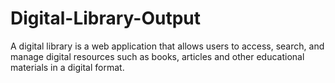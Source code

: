 # Digital-Library-Output
A digital library is a web application that allows users to access, search, and manage digital resources such as books, articles and other educational materials in a digital format.
